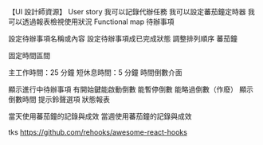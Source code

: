 【UI 設計師資源】
User story
我可以記錄代辦任務
我可以設定蕃茄鐘定時器
我可以透過報表檢視使用狀況
Functional map
待辦事項

設定待辦事項名稱或內容
設定待辦事項成已完成狀態
調整排列順序
蕃茄鐘

固定時間區間

主工作時間：25 分鐘
短休息時間：5 分鐘
時間倒數介面

顯示進行中待辦事項
有開始鍵能啟動倒數
能暫停倒數
能略過倒數（作廢）
顯示倒數時間
提示鈴聲選項
狀態報表

當天使用蕃茄鐘的記錄與成效
當週使用蕃茄鐘的記錄與成效

tks
https://github.com/rehooks/awesome-react-hooks
